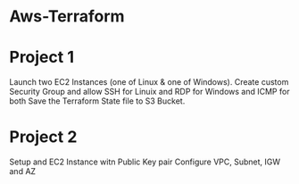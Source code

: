 # Aws-Terraform

Project 1
=========

Launch two EC2 Instances (one of Linux & one of Windows).
Create custom Security Group and allow SSH for Linuix and RDP for Windows and ICMP for both
Save the Terraform State file to S3 Bucket.

Project 2
=========

Setup and EC2 Instance witn Public Key pair
Configure VPC, Subnet, IGW and AZ

